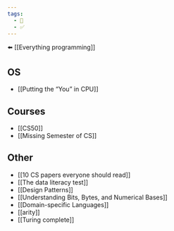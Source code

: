 ```yaml
---
tags:
  - 🧭
  - ✅
---
```


⬅️ [[Everything programming]]
## OS
- [[Putting the “You” in CPU]]
## Courses
- [[CS50]]
- [[Missing Semester of CS]]
## Other
- [[10 CS papers everyone should read]]
- [[The data literacy test]]
- [[Design Patterns]]
- [[Understanding Bits, Bytes, and Numerical Bases]]
- [[Domain-specific Languages]]
- [[arity]]
- [[Turing complete]]